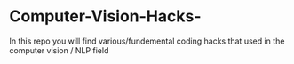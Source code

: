 # Computer-Vision-Hacks-
In this repo you will find various/fundemental coding hacks that used in the computer vision / NLP field 
